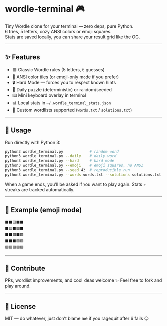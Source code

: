 # wordle-terminal 🎮

Tiny Wordle clone for your terminal — zero deps, pure Python.  
6 tries, 5 letters, cozy ANSI colors or emoji squares.  
Stats are saved locally, you can share your result grid like the OG.  

---

## ✨ Features
- 🟩 Classic Wordle rules (5 letters, 6 guesses)  
- 🌈 ANSI color tiles (or emoji-only mode if you prefer)  
- 🔒 Hard Mode — forces you to respect known hints  
- 📅 Daily puzzle (deterministic) or random/seeded  
- ⌨️ Mini keyboard overlay in terminal  
- 📊 Local stats in `~/.wordle_terminal_stats.json`  
- 📝 Custom wordlists supported (`words.txt` / `solutions.txt`)  

---

## 🚀 Usage
Run directly with Python 3:

```bash
python3 wordle_terminal.py            # random word
python3 wordle_terminal.py --daily    # daily word
python3 wordle_terminal.py --hard     # hard mode
python3 wordle_terminal.py --emoji    # emoji squares, no ANSI
python3 wordle_terminal.py --seed 42  # reproducible run
python3 wordle_terminal.py --words words.txt --solutions solutions.txt
````

When a game ends, you’ll be asked if you want to play again.
Stats + streaks are tracked automatically.

---

## 📸 Example (emoji mode)

```
⬛⬛🟨⬛⬛
⬛🟨⬛🟩⬛
⬛⬛🟩⬛🟩
⬛⬛⬛🟩🟩
🟩🟩🟩🟩🟩
```
---

## 🔧 Contribute

PRs, wordlist improvements, and cool ideas welcome ✨
Feel free to fork and play around.

---

## 📄 License

MIT — do whatever, just don’t blame me if you ragequit after 6 fails 😉

```
